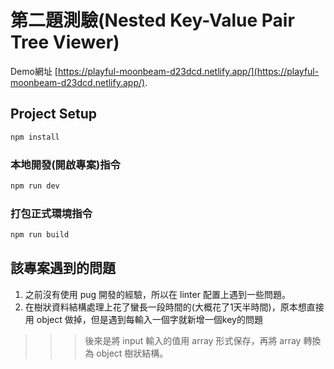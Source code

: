 # 第二題測驗(Nested Key-Value Pair Tree Viewer)

Demo網址 [https://playful-moonbeam-d23dcd.netlify.app/](https://playful-moonbeam-d23dcd.netlify.app/).

## Project Setup

```sh
npm install
```

### 本地開發(開啟專案)指令

```sh
npm run dev
```

### 打包正式環境指令

```sh
npm run build
```

## 該專案遇到的問題
1. 之前沒有使用 pug 開發的經驗，所以在 linter 配置上遇到一些問題。
2. 在樹狀資料結構處理上花了蠻長一段時間的(大概花了1天半時間)，原本想直接用 object 做掉，但是遇到每輸入一個字就新增一個key的問題
>>>後來是將 input 輸入的值用 array 形式保存，再將 array 轉換為 object 樹狀結構。
